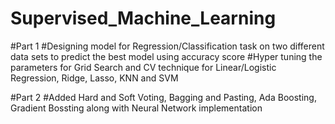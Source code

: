 # Supervised_Machine_Learning


#Part 1
#Designing model for Regression/Classification task on two different data sets to predict the best model using accuracy score
#Hyper tuning the parameters for Grid Search and CV technique for Linear/Logistic Regression, Ridge, Lasso, KNN and SVM


#Part 2
#Added Hard and Soft Voting, Bagging and Pasting, Ada Boosting, Gradient Bossting along with Neural Network implementation
